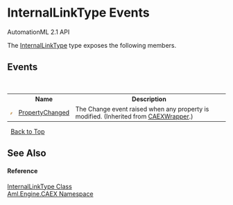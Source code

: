 # InternalLinkType Events
AutomationML 2.1 API 

The <a href="T_Aml_Engine_CAEX_InternalLinkType">InternalLinkType</a> type exposes the following members.


## Events
&nbsp;<table><tr><th></th><th>Name</th><th>Description</th></tr><tr><td>![Public event](media/pubevent.gif "Public event")</td><td><a href="E_Aml_Engine_CAEX_CAEXWrapper_PropertyChanged">PropertyChanged</a></td><td>
The Change event raised when any property is modified.
 (Inherited from <a href="T_Aml_Engine_CAEX_CAEXWrapper">CAEXWrapper</a>.)</td></tr></table>&nbsp;
<a href="#internallinktype-events">Back to Top</a>

## See Also


#### Reference
<a href="T_Aml_Engine_CAEX_InternalLinkType">InternalLinkType Class</a><br /><a href="N_Aml_Engine_CAEX">Aml.Engine.CAEX Namespace</a><br />